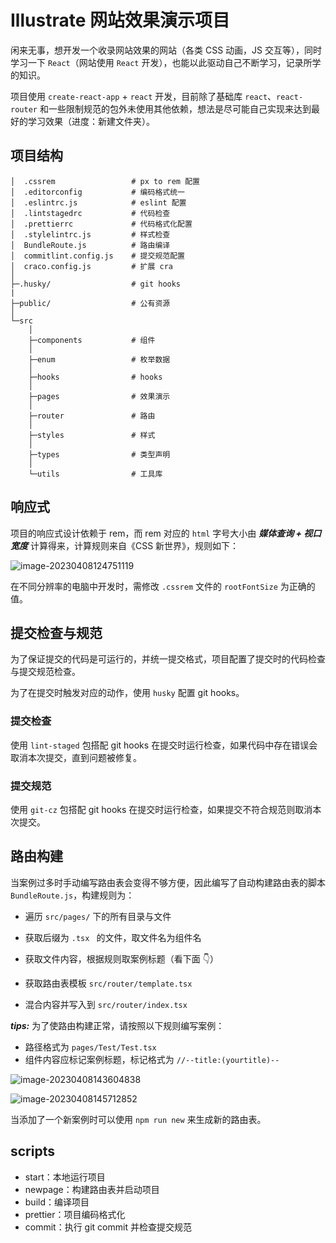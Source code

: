 # Illustrate 网站效果演示项目

闲来无事，想开发一个收录网站效果的网站（各类 CSS 动画，JS 交互等），同时学习一下 `React`（网站使用 `React` 开发），也能以此驱动自己不断学习，记录所学的知识。

项目使用 `create-react-app` + `react` 开发，目前除了基础库 `react`、`react-router` 和一些限制规范的包外未使用其他依赖，想法是尽可能自己实现来达到最好的学习效果（进度：新建文件夹）。

## 项目结构

```tree
│  .cssrem                 # px to rem 配置
│  .editorconfig           # 编码格式统一
│  .eslintrc.js            # eslint 配置
│  .lintstagedrc           # 代码检查
│  .prettierrc             # 代码格式化配置
│  .stylelintrc.js         # 样式检查
│  BundleRoute.js          # 路由编译
│  commitlint.config.js    # 提交规范配置
│  craco.config.js         # 扩展 cra
│
├─.husky/                  # git hooks
|
├─public/                  # 公有资源
│
└─src
    │
    ├─components           # 组件
    │
    ├─enum                 # 枚举数据
    │
    ├─hooks                # hooks
    │
    ├─pages                # 效果演示
    │
    ├─router               # 路由
    │
    ├─styles               # 样式
    │
    ├─types                # 类型声明
    │
    └─utils                # 工具库
```

## 响应式

项目的响应式设计依赖于 rem，而 rem 对应的 `html` 字号大小由 **_媒体查询 + 视口宽度_** 计算得来，计算规则来自《CSS 新世界》，规则如下：

![image-20230408124751119](http://qkc148.bvimg.com/18470/a77d26583dd11329.png)

在不同分辨率的电脑中开发时，需修改 `.cssrem` 文件的 `rootFontSize` 为正确的值。

## 提交检查与规范

为了保证提交的代码是可运行的，并统一提交格式，项目配置了提交时的代码检查与提交规范检查。

为了在提交时触发对应的动作，使用 `husky` 配置 git hooks。

### 提交检查

使用 `lint-staged` 包搭配 git hooks 在提交时运行检查，如果代码中存在错误会取消本次提交，直到问题被修复。

### 提交规范

使用 `git-cz` 包搭配 git hooks 在提交时运行检查，如果提交不符合规范则取消本次提交。

## 路由构建

当案例过多时手动编写路由表会变得不够方便，因此编写了自动构建路由表的脚本 `BundleRoute.js`，构建规则为：

- 遍历 `src/pages/` 下的所有目录与文件

- 获取后缀为 `.tsx ` 的文件，取文件名为组件名

- 获取文件内容，根据规则取案例标题（看下面 👇）

- 获取路由表模板 `src/router/template.tsx`

- 混合内容并写入到 `src/router/index.tsx`

**_tips:_** 为了使路由构建正常，请按照以下规则编写案例：

- 路径格式为 `pages/Test/Test.tsx`
- 组件内容应标记案例标题，标记格式为 `//--title:(yourtitle)--`

![image-20230408143604838](http://qkc148.bvimg.com/18470/31055e104ee43bc2.png)

![image-20230408145712852](http://qkc148.bvimg.com/18470/350820caf5bf6fc5.png)

当添加了一个新案例时可以使用 `npm run new` 来生成新的路由表。

## scripts

- start：本地运行项目
- newpage：构建路由表并启动项目
- build：编译项目
- prettier：项目编码格式化
- commit：执行 git commit 并检查提交规范
